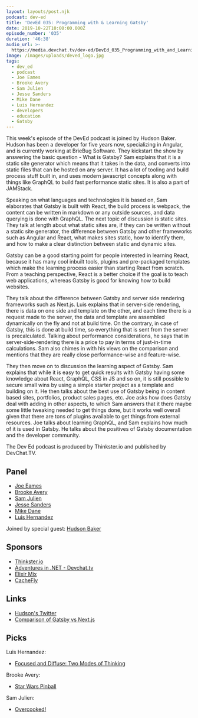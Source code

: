 ```yaml
---
layout: layouts/post.njk
podcast: dev-ed
title: 'DevEd 035: Programming with & Learning Gatsby'
date: 2019-10-22T10:00:00.000Z
episode_number: '035'
duration: '46:38'
audio_url: >-
  https://media.devchat.tv/dev-ed/DevEd_035_Programming_with_and_Learning_Gatsby.mp3
image: /images/uploads/deved_logo.jpg
tags:
  - dev_ed
  - podcast
  - Joe Eames
  - Brooke Avery
  - Sam Julien
  - Jesse Sanders
  - Mike Dane
  - Luis Hernandez
  - developers
  - education
  - Gatsby
---
```

This week's episode of the DevEd podcast is joined by Hudson Baker. Hudson has been a developer for five years now, specializing in Angular, and is currently working at BrieBug Software. They kickstart the show by answering the basic question - What is Gatsby? Sam explains that it is a static site generator which means that it takes in the data, and converts into static files that can be hosted on any server. It has a lot of tooling and build process stuff built in, and uses modern javascript concepts along with things like GraphQL to build fast performance static sites. It is also a part of JAMStack.

Speaking on what languages and technologies it is based on, Sam elaborates that Gatsby is built with React, the build process is webpack, the content can be written in markdown or any outside sources, and data querying is done with GraphQL. The next topic of discussion is static sites. They talk at length about what static sites are, if they can be written without a static site generator, the difference between Gatsby and other frameworks such as Angular and React, what makes sites static, how to identify them, and how to make a clear distinction between static and dynamic sites.

Gatsby can be a good starting point for people interested in learning React, because it has many cool inbuilt tools, plugins and pre-packaged templates which make the learning process easier than starting React from scratch. From a teaching perspective, React is a better choice if the goal is to teach web applications, whereas Gatsby is good for knowing how to build websites. 

They talk about the difference between Gatsby and server side rendering frameworks such as Next.js. Luis explains that in server-side rendering, there is data on one side and template on the other, and each time there is a request made to the server, the data and template are assembled dynamically on the fly and not at build time. On the contrary, in case of Gatsby, this is done at build time, so everything that is sent from the server is precalculated. Talking about performance considerations, he says that in server-side-rendering there is a price to pay in terms of just-in-time calculations. Sam also chimes in with his views on the comparison and mentions that they are really close performance-wise and feature-wise.

They then move on to discussion the learning aspect of Gatsby. Sam explains that while it is easy to get quick results with Gatsby having some knowledge about React, GraphQL, CSS in JS and so on, it is still possible to secure small wins by using a simple starter project as a template and building on it. He then talks about the best use of Gatsby being in content based sites, portfolios, product sales pages, etc. Joe asks how does Gatsby deal with adding in other aspects, to which Sam answers that it there maybe some little tweaking needed to get things done, but it works well overall given that there are tons of plugins available to get things from external resources. Joe talks about learning GraphQL, and Sam explains how much of it is used in Gatsby. He talks about the positives of Gatsby documentation and the developer community.

The Dev Ed podcast is produced by Thinkster.io and published by DevChat.TV.

## Panel

* [Joe Eames](https://thinkster.io/)
* [Brooke Avery](https://thinkster.io/)
* [Sam Julien](https://twitter.com/samjulien?lang=en)
* [Jesse Sanders](https://briebug.com/)
* [Mike Dane](https://www.mikedane.com/)
* [Luis Hernandez](https://lambdaschool.com/about)

Joined by special guest: [Hudson Baker](https://briebug.com/)

## Sponsors

* [Thinkster.io](https://thinkster.io/)
* [Adventures in .NET - Devchat.tv](https://devchat.tv/adventures-in-dotnet/)
* [Elixir Mix](https://devchat.tv/elixir-mix/)
* [CacheFly](https://www.cachefly.com/)

## Links

* [Hudson's Twitter](https://twitter.com/fussinhussin?lang=en)
* [Comparison of Gatsby vs Next.js](https://www.gatsbyjs.org/features/jamstack/gatsby-vs-nextjs)

## Picks

Luis Hernandez:

* [Focused and Diffuse: Two Modes of Thinking](https://fs.blog/blog/)

Brooke Avery:

* [Star Wars Pinball](https://www.nintendo.com/games/detail/star-wars-pinball-switch/)

Sam Julien:

* [Overcooked!](https://store.steampowered.com/app/448510/Overcooked/)
